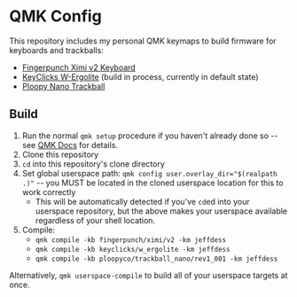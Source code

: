 # QMK Config

This repository includes my personal QMK keymaps to build firmware for
keyboards and trackballs:

* [Fingerpunch Ximi v2 Keyboard](keyboards/fingerpunch/ximi/v2/keymaps/jeffdess/readme.md)
* [KeyClicks W-Ergolite](keyboards/keyclicks/w_ergolite/keymaps/jeffdess) (build in process, currently in default state)
* [Ploopy Nano Trackball](keyboards/ploopyco/trackball_nano/rev1_001/keymaps/jeffdess)

## Build

1. Run the normal `qmk setup` procedure if you haven't already done so
  -- see [QMK Docs](https://docs.qmk.fm/#/newbs) for details.
1. Clone this repository
1. `cd` into this repository's clone directory
1. Set global userspace path: `qmk config user.overlay_dir="$(realpath .)"`
   -- you MUST be located in the cloned userspace location for this to
   work correctly
     * This will be automatically detected if you've `cd`ed into your userspace
       repository, but the above makes your userspace available regardless of
       your shell location.
1. Compile:
   * `qmk compile -kb fingerpunch/ximi/v2 -km jeffdess`
   * `qmk compile -kb keyclicks/w_ergolite -km jeffdess`
   * `qmk compile -kb ploopyco/trackball_nano/rev1_001 -km jeffdess`

Alternatively, `qmk userspace-compile` to build all of your userspace targets
at once.
